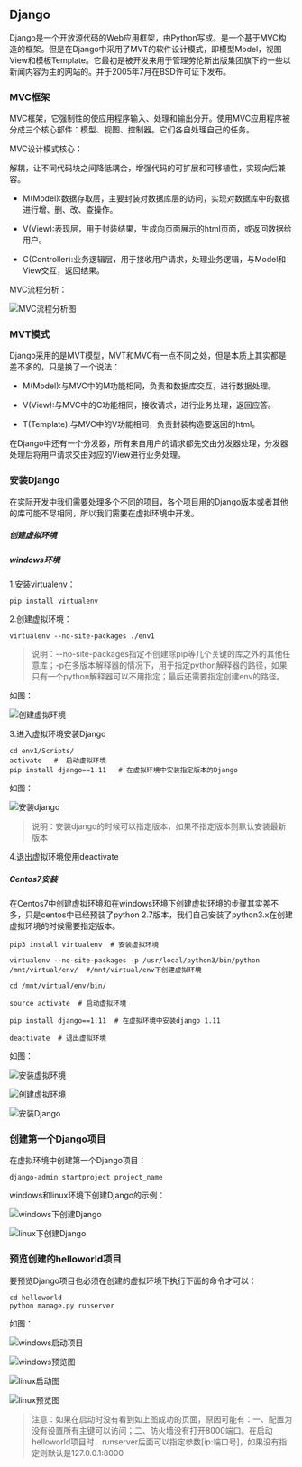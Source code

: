 ## Django

Django是一个开放源代码的Web应用框架，由Python写成。是一个基于MVC构造的框架。但是在Django中采用了MVT的软件设计模式，即模型Model，视图View和模板Template。它最初是被开发来用于管理劳伦斯出版集团旗下的一些以新闻内容为主的网站的。并于2005年7月在BSD许可证下发布。

### MVC框架

MVC框架，它强制性的使应用程序输入、处理和输出分开。使用MVC应用程序被分成三个核心部件：模型、视图、控制器。它们各自处理自己的任务。

MVC设计模式核心：

解耦，让不同代码块之间降低耦合，增强代码的可扩展和可移植性，实现向后兼容。

- M(Model):数据存取层，主要封装对数据库层的访问，实现对数据库中的数据进行增、删、改、查操作。

- V(View):表现层，用于封装结果，生成向页面展示的html页面，或返回数据给用户。

- C(Controller):业务逻辑层，用于接收用户请求，处理业务逻辑，与Model和View交互，返回结果。

MVC流程分析：

![MVC流程分析图](https://upload-images.jianshu.io/upload_images/10930505-01eae26ac15ec44b.jpg?imageMogr2/auto-orient/strip%7CimageView2/2/w/1240)

### MVT模式

Django采用的是MVT模型，MVT和MVC有一点不同之处，但是本质上其实都是差不多的，只是换了一个说法：

- M(Model):与MVC中的M功能相同，负责和数据库交互，进行数据处理。

- V(View):与MVC中的C功能相同，接收请求，进行业务处理，返回应答。

- T(Template):与MVC中的V功能相同，负责封装构造要返回的html。

在Django中还有一个分发器，所有来自用户的请求都先交由分发器处理，分发器处理后将用户请求交由对应的View进行业务处理。

### 安装Django

在实际开发中我们需要处理多个不同的项目，各个项目用的Django版本或者其他的库可能不尽相同，所以我们需要在虚拟环境中开发。

##### 创建虚拟环境

##### windows环境

1.安装virtualenv：

```pip install virtualenv```

2.创建虚拟环境：

```virtualenv --no-site-packages ./env1```

>说明：--no-site-packages指定不创建除pip等几个关键的库之外的其他任意库；-p在多版本解释器的情况下，用于指定python解释器的路径，如果只有一个python解释器可以不用指定；最后还需要指定创建env的路径。

如图：

![创建虚拟环境](https://upload-images.jianshu.io/upload_images/10930505-ac1ed0a428000e77.png?imageMogr2/auto-orient/strip%7CimageView2/2/w/1240)

3.进入虚拟环境安装Django

```
cd env1/Scripts/
activate   #  启动虚拟环境
pip install django==1.11   # 在虚拟环境中安装指定版本的Django
```

如图：

![安装django](https://upload-images.jianshu.io/upload_images/10930505-4dbe4345b21608fd.png?imageMogr2/auto-orient/strip%7CimageView2/2/w/1240)

>说明：安装django的时候可以指定版本，如果不指定版本则默认安装最新版本

4.退出虚拟环境使用deactivate

##### Centos7安装

在Centos7中创建虚拟环境和在windows环境下创建虚拟环境的步骤其实差不多，只是centos中已经预装了python 2.7版本，我们自己安装了python3.x在创建虚拟环境的时候需要指定版本。

```
pip3 install virtualenv  # 安装虚拟环境

virtualenv --no-site-packages -p /usr/local/python3/bin/python /mnt/virtual/env/  #/mnt/virtual/env下创建虚拟环境

cd /mnt/virtual/env/bin/

source activate  # 启动虚拟环境

pip install django==1.11  # 在虚拟环境中安装django 1.11

deactivate  # 退出虚拟环境

```

如图：

![安装虚拟环境](https://upload-images.jianshu.io/upload_images/10930505-5d8bc06ccd0e8e2f.png?imageMogr2/auto-orient/strip%7CimageView2/2/w/1240)

![创建虚拟环境](https://upload-images.jianshu.io/upload_images/10930505-6308f0042cd168f9.png?imageMogr2/auto-orient/strip%7CimageView2/2/w/1240)

![安装Django](https://upload-images.jianshu.io/upload_images/10930505-ea1b3c39883a8f2a.png?imageMogr2/auto-orient/strip%7CimageView2/2/w/1240)

### 创建第一个Django项目

在虚拟环境中创建第一个Django项目：

```
django-admin startproject project_name
```

windows和linux环境下创建Django的示例：

![windows下创建Django](https://upload-images.jianshu.io/upload_images/10930505-3bb194d612e65008.png?imageMogr2/auto-orient/strip%7CimageView2/2/w/1240)

![linux下创建Django](https://upload-images.jianshu.io/upload_images/10930505-9f2dc5005d8009f9.png?imageMogr2/auto-orient/strip%7CimageView2/2/w/1240)

### 预览创建的helloworld项目

要预览Django项目也必须在创建的虚拟环境下执行下面的命令才可以：

```
cd helloworld
python manage.py runserver
```

如图：

![windows启动项目](https://upload-images.jianshu.io/upload_images/10930505-1764a4449774d229.png?imageMogr2/auto-orient/strip%7CimageView2/2/w/1240)

![windows预览图](https://upload-images.jianshu.io/upload_images/10930505-a6219ce47dee3b04.png?imageMogr2/auto-orient/strip%7CimageView2/2/w/1240)

![linux启动图](https://upload-images.jianshu.io/upload_images/10930505-1c89f81ae31df5d9.png?imageMogr2/auto-orient/strip%7CimageView2/2/w/1240)

![linux预览图](https://upload-images.jianshu.io/upload_images/10930505-267ed63b060d7321.png?imageMogr2/auto-orient/strip%7CimageView2/2/w/1240)

>注意：如果在启动时没有看到如上图成功的页面，原因可能有：一、配置为没有设置所有主键可以访问；二、防火墙没有打开8000端口。在启动helloworld项目时，runserver后面可以指定参数[ip:端口号]，如果没有指定则默认是127.0.0.1:8000

